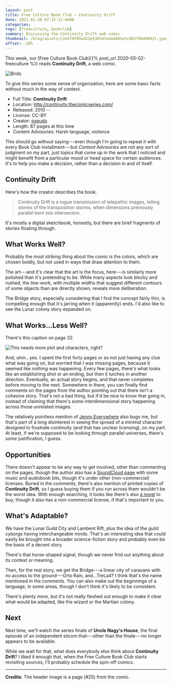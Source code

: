 ```yaml
---
layout: post
title: Free Culture Book Club — Continuity Drift
date: 2021-01-30 07:15:12-0400
categories:
tags: [freeculture, bookclub]
summary: Discussing the Continuity Drift web comic
thumbnail: /blog/assets/c2e579f05ed23e538547eda4605e5c001796496915.jpeg
offset: -28%
---
```


This week, our [Free Culture Book Club]({% post_url 2020-05-02-freeculture %}) reads **Continuity Drift**, a web comic.

![Birds](/blog/assets/c2e579f05ed23e538547eda4605e5c001796496915.jpeg "Birds")

To give this series some sense of organization, here are some basic facts without much in the way of context.

 * Full Title:  **Continuity Drift**
 * Location:  <http://continuity.thecomicseries.com/>
 * Released:  2010 --
 * License:  CC-BY
 * Creator:  [pseudo](https://comicfury.com/profile.php?username=pseudo)
 * Length:  87 pages at this time
 * Content Advisories:  Harsh language, violence

This should go without saying---even though I'm going to repeat it with every Book Club installment---but *Content Advisories* are not any sort of judgment on my part, just topics that come up in the work that I noticed and might benefit from a particular mood or head space for certain audiences.  It's to help you make a decision, rather than a decision in and of itself.

## Continuity Drift

Here's how the creator describes the book.

 > Continuity Drift is a rogue transmission of telepathic images, telling stories of the transposition storms, when dimensions previously parallel bent into intersection.

It's mostly a digital sketchbook, honestly, but there are brief fragments of stories floating through.

## What Works Well?

Probably the most striking thing about the comic is the colors, which are chosen boldly, but not used in ways that draw attention to them.

The art---and it's clear that the art is the focus, here---is similarly more polished than it's pretending to be.  While many aspects look blocky and rushed, the line-work, with multiple widths that suggest different contours of some objects than are directly shown, reveals more deliberation.

The Bridge story, especially considering that I find the concept fairly thin, is compelling enough that it's jarring when it (apparently) ends.  I'd also like to see the Lunar colony story expanded on.

## What Works...Less Well?

There's this caption on page 32.

![This needs more plot and characters, right?](/blog/assets/continuity-drift-caption-need.png "This needs more plot and characters, right?")

And, uhm...yes.  I spent the first forty pages or so not just having any clue what was going on, but worried that I was missing pages, because it seemed like *nothing* was happening.  Every few pages, there's what looks like an establishing shot or an ending, but then it lurches in another direction.  Eventually, an actual story begins, and that never completes before moving to the next.  Somewhere in there, you can finally find comments on the pages from the author pointing out that there isn't a cohesive story.  That's not a bad thing, but it'd be nice to know that going in, instead of claiming that there's some interdimensional story happening across those unrelated images.

The relatively pointless mention of [Jenny Everywhere](https://en.wikipedia.org/wiki/Jenny_Everywhere) also bugs me, but that's part of a long disinterest in seeing the spread of a minimal character designed to frustrate continuity (and that has unclear licensing), on my part.  At least, if we're supposed to be looking through parallel universes, there's *some* justification, I guess.

## Opportunities

There doesn't appear to be any way to get involved, other than commenting on the pages, though the author also has a [SoundCloud page](https://soundcloud.com/continuitydrift) with some music and audiobook bits, though it's under other (non-commercial) licenses.  Buried in the comments, there's also mention of printed copies of **Continuity Drift**, so I guess buying them if you run across them wouldn't be the worst idea.  With enough searching, it looks like there's also [a novel](https://www.smashwords.com/books/view/625581) to buy, though it also has a non-commercial license, if that's important to you.

## What's Adaptable?

We have the Lunar Guild City and Lambent Rift, plus the idea of the guild cyborgs having interchangeable minds.  That's an interesting idea that could easily be brought into a broader science-fiction story and probably even be the basis of a decent story.

There's that horse-shaped signal, though we never find out anything about its context or meaning.

Then, for the real story, we get the Bridge---a linear city of caravans with no access to the ground---Orto Rain, and...TreLa4?  I think that's the name mentioned in the comments.  You can also make out the beginnings of a language, in some areas, though I don't think it's likely to be consistent.

There's plenty more, but it's not really fleshed out enough to make it clear what would be adapted, like the wizard or the Martian colony.

## Next

Next time, we'll watch the series finale of **Uncle Nagy's House**, the final episode of an independent sitcom that---other than the finale---no longer appears to be available.

While we wait for that, what does everybody else think about **Continuity Drift**?  I liked it enough that, when the Free Culture Book Club starts revisiting sources, I'll probably schedule the spin-off comics.

* * *

**Credits**:  The header image is a page (#25) from the comic.
